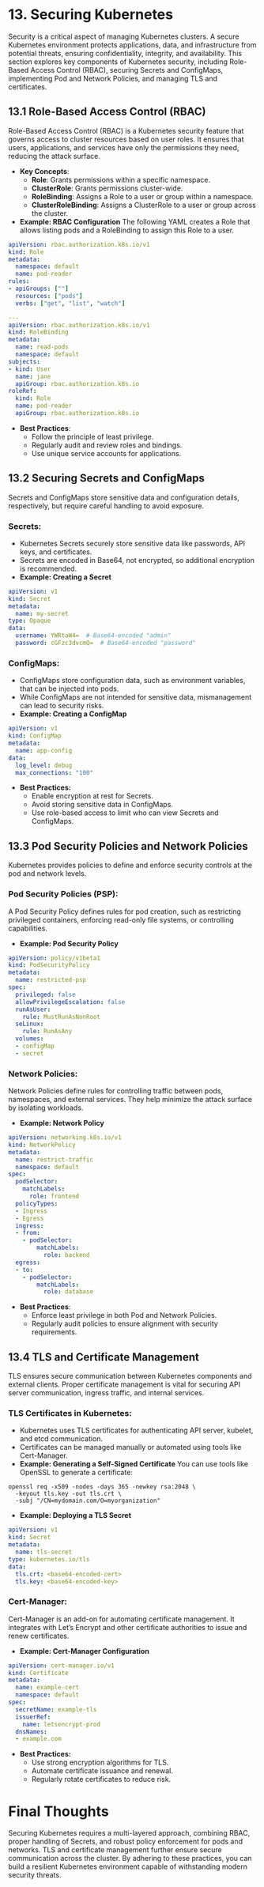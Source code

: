 # **13. Securing Kubernetes**
Security is a critical aspect of managing Kubernetes clusters. A secure Kubernetes environment protects applications, data, and infrastructure from potential threats, ensuring confidentiality, integrity, and availability. This section explores key components of Kubernetes security, including Role-Based Access Control (RBAC), securing Secrets and ConfigMaps, implementing Pod and Network Policies, and managing TLS and certificates.

## **13.1 Role-Based Access Control (RBAC)**
Role-Based Access Control (RBAC) is a Kubernetes security feature that governs access to cluster resources based on user roles. It ensures that users, applications, and services have only the permissions they need, reducing the attack surface.

* **Key Concepts**:
  - **Role**: Grants permissions within a specific namespace.
  - **ClusterRole**: Grants permissions cluster-wide.
  - **RoleBinding**: Assigns a Role to a user or group within a namespace.
  - **ClusterRoleBinding**: Assigns a ClusterRole to a user or group across the cluster.
* **Example: RBAC Configuration**
The following YAML creates a Role that allows listing pods and a RoleBinding to assign this Role to a user.
```yaml
apiVersion: rbac.authorization.k8s.io/v1
kind: Role
metadata:
  namespace: default
  name: pod-reader
rules:
- apiGroups: [""]
  resources: ["pods"]
  verbs: ["get", "list", "watch"]

---
apiVersion: rbac.authorization.k8s.io/v1
kind: RoleBinding
metadata:
  name: read-pods
  namespace: default
subjects:
- kind: User
  name: jane
  apiGroup: rbac.authorization.k8s.io
roleRef:
  kind: Role
  name: pod-reader
  apiGroup: rbac.authorization.k8s.io
```
* **Best Practices**:
  - Follow the principle of least privilege.
  - Regularly audit and review roles and bindings.
  - Use unique service accounts for applications.
 
## **13.2 Securing Secrets and ConfigMaps**
Secrets and ConfigMaps store sensitive data and configuration details, respectively, but require careful handling to avoid exposure.

### **Secrets:**
* Kubernetes Secrets securely store sensitive data like passwords, API keys, and certificates.
* Secrets are encoded in Base64, not encrypted, so additional encryption is recommended.
* **Example: Creating a Secret**
```yaml
apiVersion: v1
kind: Secret
metadata:
  name: my-secret
type: Opaque
data:
  username: YWRtaW4=  # Base64-encoded "admin"
  password: cGFzc3dvcmQ=  # Base64-encoded "password"
```

### **ConfigMaps**:
* ConfigMaps store configuration data, such as environment variables, that can be injected into pods.
* While ConfigMaps are not intended for sensitive data, mismanagement can lead to security risks.
* **Example: Creating a ConfigMap**
```yaml
apiVersion: v1
kind: ConfigMap
metadata:
  name: app-config
data:
  log_level: debug
  max_connections: "100"
```
* **Best Practices:**
  - Enable encryption at rest for Secrets.
  - Avoid storing sensitive data in ConfigMaps.
  - Use role-based access to limit who can view Secrets and ConfigMaps.
 
## **13.3 Pod Security Policies and Network Policies**
Kubernetes provides policies to define and enforce security controls at the pod and network levels.

### **Pod Security Policies (PSP):**
A Pod Security Policy defines rules for pod creation, such as restricting privileged containers, enforcing read-only file systems, or controlling capabilities.

* **Example: Pod Security Policy**
```yaml
apiVersion: policy/v1beta1
kind: PodSecurityPolicy
metadata:
  name: restricted-psp
spec:
  privileged: false
  allowPrivilegeEscalation: false
  runAsUser:
    rule: MustRunAsNonRoot
  seLinux:
    rule: RunAsAny
  volumes:
  - configMap
  - secret
```

### **Network Policies:**
Network Policies define rules for controlling traffic between pods, namespaces, and external services. They help minimize the attack surface by isolating workloads.

* **Example: Network Policy**
```yaml
apiVersion: networking.k8s.io/v1
kind: NetworkPolicy
metadata:
  name: restrict-traffic
  namespace: default
spec:
  podSelector:
    matchLabels:
      role: frontend
  policyTypes:
  - Ingress
  - Egress
  ingress:
  - from:
    - podSelector:
        matchLabels:
          role: backend
  egress:
  - to:
    - podSelector:
        matchLabels:
          role: database
```
* **Best Practices**:
  - Enforce least privilege in both Pod and Network Policies.
  - Regularly audit policies to ensure alignment with security requirements.
 
## **13.4 TLS and Certificate Management**
TLS ensures secure communication between Kubernetes components and external clients. Proper certificate management is vital for securing API server communication, ingress traffic, and internal services.

### **TLS Certificates in Kubernetes:**
* Kubernetes uses TLS certificates for authenticating API server, kubelet, and etcd communication.
* Certificates can be managed manually or automated using tools like Cert-Manager.
* **Example: Generating a Self-Signed Certificate**
You can use tools like OpenSSL to generate a certificate:
```
openssl req -x509 -nodes -days 365 -newkey rsa:2048 \
  -keyout tls.key -out tls.crt \
  -subj "/CN=mydomain.com/O=myorganization"
```

* **Example: Deploying a TLS Secret**
```yaml
apiVersion: v1
kind: Secret
metadata:
  name: tls-secret
type: kubernetes.io/tls
data:
  tls.crt: <base64-encoded-cert>
  tls.key: <base64-encoded-key>
```

### **Cert-Manager:**
Cert-Manager is an add-on for automating certificate management. It integrates with Let’s Encrypt and other certificate authorities to issue and renew certificates.

* **Example: Cert-Manager Configuration**
```yaml
apiVersion: cert-manager.io/v1
kind: Certificate
metadata:
  name: example-cert
  namespace: default
spec:
  secretName: example-tls
  issuerRef:
    name: letsencrypt-prod
  dnsNames:
  - example.com
```

* **Best Practices:**
  - Use strong encryption algorithms for TLS.
  - Automate certificate issuance and renewal.
  - Regularly rotate certificates to reduce risk.
 
# **Final Thoughts**
Securing Kubernetes requires a multi-layered approach, combining RBAC, proper handling of Secrets, and robust policy enforcement for pods and networks. TLS and certificate management further ensure secure communication across the cluster. By adhering to these practices, you can build a resilient Kubernetes environment capable of withstanding modern security threats.